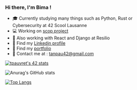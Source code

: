 ### Hi there, I'm Bima !

- 🎓 Currently studying many things such as Python, Rust or Cybersecurity at 42 Scool Lausanne
- 💻 Working on [scop project](https://github.com/Bima42/scop)
- 🌱 Also working with React and Django at Resilio
- 🤝 Find my [Linkedin profile](https://www.linkedin.com/in/tanguy-pauvret/)
- 💼 Find my [portfolio](http://bima.work)
- 📧 Contact me at : tanpau42@gmail.com

[![tpauvret's 42 stats](https://badge42.vercel.app/api/v2/cl4cu4yt6003509meu4zyuu1x/stats?cursusId=21&coalitionId=192)](https://github.com/JaeSeoKim/badge42)

![Anurag's GitHub stats](https://github-readme-stats.vercel.app/api?username=Bima42&show_icons=true&theme=gruvbox)

[![Top Langs](https://github-readme-stats.vercel.app/api/top-langs/?username=Bima42&layout=compact&theme=gruvbox)](https://github.com/anuraghazra/github-readme-stats)

